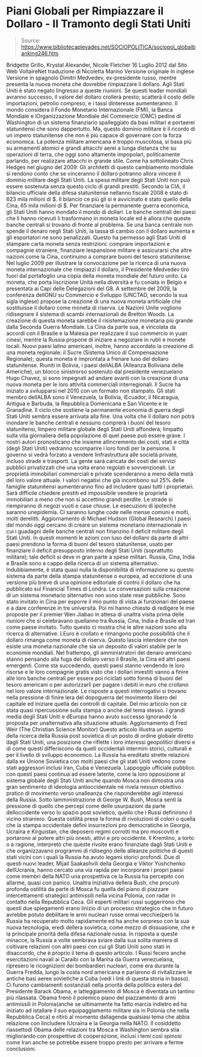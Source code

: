 # Piani Globali per Rimpiazzare il Dollaro - Il Tramonto degli Stati Uniti

> Source: https://www.bibliotecapleyades.net/SOCIOPOLITICA/sociopol_globalbanking246.htm

Bridgette Grillo, Krystal Alexander, Nicole Fletcher
16 Luglio 2012
dal Sito Web
VoltaireNet
traduzione
di
Nicoletta Marino
Versione originale in inglese
Versione in spagnolo
Dimitri Medvedev, ex-presidente russo, mentre presenta
la nuova moneta che dovrebbe rimpiazzare il dollaro.
Agli Stati Uniti è stato negato lingresso a queste riunioni. Se questi
leader mondiali avranno successo, il valore del dollaro crollerà presto;
scatterà il costo delle importazioni, petrolio compreso, e i tassi
dinteresse aumenteranno.
Il mondo considera il Fondo Monetario Internazionale (FMI),
la
Banca Mondiale
e lOrganizzazione Mondiale del Commercio (OMC) pedine di Washington di un
sistema finanziario spalleggiato da basi militari e portaerei statunitensi
che sono dappertutto. Ma, questo dominio militare è il ricordo di un impero
statunitense che non è più capace di governare con la forza economica.
La potenza militare americana è troppo muscolosa, si basa più su armamenti
atomici e grandi attacchi aerei a lunga distanza che su operazioni di terra,
che oggi sono altamente impopolari, politicamente parlando, per realizzare
attacchi in grande stile.
Come ha sottolineato Chris Hedges nel giugno del 2009:
Gli architetti di questo cambiamento mondiale si rendono conto che se
vinceranno il dollaro potranno allora vincere il dominio militare degli
Stati Uniti.
La spesa militare degli Stati Uniti non può essere sostenuta senza questo
ciclo di grandi prestiti. Secondo la CIA, il bilancio ufficiale della difesa
statunitense nellanno fiscale 2008 è stato di 623 mila milioni di $. Il
bilancio ce più gli si è avvicinato è stato quello della Cina, 65 mila
milioni di $.
Per finanziare la permanente guerra economica, gli Stati Uniti hanno
inondato il mondo di dollari.
Le banche centrali dei paesi che li hanno ricevuti li trasformano in moneta
locale ed è allora che queste banche centrali si trovano di fronte al
problema. Se una banca centrale non spende il denaro negli Stati Uniti, la
tassa di cambio con il dollaro aumenta e gli esportatori ne sono penalizzati.
Questo ha permesso agli Stati Uniti di stampare carta moneta senza
restrizioni: comprare importazioni e compagnie straniere, finanziare
lespansione militare e assicurarsi che altre nazioni come la Cina,
continuino a comprare buoni del tesoro statunitense.
Nel luglio 2009 per illustrare la convocazione per la ricerca di una nuova
moneta internazionale che rimpiazzi il dollaro, il Presidente Medvedev tirò
fuori dal portafoglio una copia della moneta mondiale del futuro unito. La
moneta, che porta liscrizione Unità nella diversità e fu coniata in
Belgio e presentata ai Capi delle Delegazioni del G8.
A settembre del 2009, la conferenza dellONU su Commercio e Sviluppo (UNCTAD,
secondo la sua sigla inglese) propose la creazione di una nuova moneta
artificiale che sostituisse il dollaro come moneta di riserva.
Le Nazioni Unite vogliono ridisegnare il sistema di scambi internazionali
de Bretton Woods.
La creazione di questa moneta sarebbe il risistemazione monetaria più grande
dalla Seconda Guerra Mondiale. La Cina da parte sua, è vincolata da accordi
con il Brasile e la Malesia per realizzare il suo commercio in yuan cinesi,
mentre la Russia propone di iniziare a negoziare in rubli e monete locali.
Nuovi paesi latino americani, inoltre, hanno accordato la creazione di una
moneta regionale:
il Sucre (Sistema Unico di Compensazione Regionale);
questa moneta è improntata a frenare luso del dollaro statunitense.
Riuniti in Bolivia, i paesi dellALBA
(Alleanza Boliviana delle Americhe),
un blocco sinistrorso sostenuto dal presidente venezuelano Hugo Chavez, si
sono impegnati ad andare avanti con la creazione di una nuova moneta per le
loro attività commerciali interregionali.
Il Sucre ha iniziato a svilupparsi nel 2010 con un formato non stampato. Gli
stati membro dellALBA sono il Venezuela, la Bolivia, lEcuador, il
Nicaragua,
Antigua e Barbuda, la Repubblica Domenicana e San Vicente e le Granadine.
Il ciclo che sostiene la permanente economia di guerra degli Stati Uniti
sembra essere arrivata alla fine. Una volta che il dollaro non potrà
inondare le banche centrali e nessuno comprerà i buoni del tesoro
statunitensi,
limpero militare globale degli Stati Uniti
affonderà;
limpatto sulla vita giornaliera della popolazione di quel paese può essere
grave.
I nostri autori pronosticano che insieme allincremento dei costi, stati e
città (degli Stati Uniti) vedranno scomparire i loro fondi per la pensione.
Il governo si vedrà forzato a vendere linfrastruttura alle società private,
incluso strade e trasporti. La gente sarà caricata dei costi dei servizi
pubblici privatizzati che una volta erano regolati e sovvenzionati.
Le proprietà immobiliari commerciali e private scenderanno a meno della metà
del loro valore attuale.
I valori negativi che già incombono sul 25% delle famiglie statunitensi
aumenteranno fino ad includere quasi tutti i proprietari. Sarà difficile
chiedere prestiti ed impossibile vendere le proprietà immobiliari a meno che
non si accettino grandi perdite. Le strade si riempiranno di negozi vuoti e
case chiuse. Le esecuzioni di ipoteche saranno unepidemia.
Ci saranno lunghe code nelle mense comuni e molti, molti derelitti.
Aggiornamento di Michael Hudson
(Global Research)
I paesi del mondo oggi cercano di creare un sistema monetario internazionale
in cui i guadagni delle banche centrali non finanzino il deficit militare
degli Stati Uniti.
In questi momenti le azioni con luso del dollaro da parte di altri paesi
prendono la forma di buoni del tesoro statunitense, usato per finanziare il
deficit presupposto interno degli Stati Uniti (soprattutto militare); tale
deficit si deve in gran parte a spese militari.
Russia, Cina, India e Brasile sono a cappo della ricerca di un sistema
alternativo. Indubbiamente, è stata quasi nulla la disponibilità di
informazione su questo sistema da parte della stampa statunitense o europea,
ad eccezione di una versione più breve di una opinione editoriale di contro
il dollaro che ha pubblicato sul Financial Times di Londra.
Le conversazioni sulla creazione di un sistema monetario alternativo non
sono state rese pubbliche.
Sono stato invitato in Cina per esporre il mio punto di vista ai funzionari
del paese e a dare conferenze in tre università. Poi mi hanno chiesto di
redigere le mie proposte per il premier Wen Jiabao in attesa di unaltra
visita prima delle riunioni che si celebravano quellanno tra Russia, Cina,
India e Brasile ed Iran come paese invitato.
Tutto questo ci mostra che le altre nazioni sono alla ricerca di
alternative. LEuro è crollato e rimangono poche possibilità che il dollaro
rimanga come moneta di riserva. Questo lascia intendere che non esiste una
moneta nazionale che sia un deposito di valori stabile per le economie
mondiali.
Nel frattempo, gli amministratori del denaro americano stanno pensando alla
fuga del dollaro verso il Brasile, la Cina ed altri paesi emergenti.
Come sta succedendo, questi paesi stanno vendendo le loro risorse e le loro
compagnie gratis visto che i dollari investiti vanno a finire alle loro
banche centrali per essere poi riciclati sotto forma di buoni del tesoro
americani o per autorizzarli per pagare i debiti in euro che crollano nel
loro valore internazionale.
Le risposte a questi interrogativi si trovano nella pressione di finire
lera del dopoguerra del movimento libero del capitale ed iniziare quella
dei controlli di capitale.
Del mio articolo non cè stata quasi ripercussione sulla stampa o anche del
tema stesso. I grandi media degli Stati Uniti e dEuropa hanno avuto
successo ignorando la proposta per unalternativa alla situazione attuale.
Aggiornamento di Fred Weir
(The Christian Science Monitor)
Questo articolo illustra un aspetto della ricerca della Russia post
sovietica di un posto di ordine globale diretto dagli Stati Uniti, una
posizione che riflette i loro interessi geopolitici diversi e di come questi
differiscono da quelli occidentali intermini storici, culturali e per il
livello di sviluppo economico.
La Russia ha ereditato strette relazioni dalla ex Unione Sovietica con molti
paesi che gli stati Uniti vedono come stati aggressori inclusi Iran, Cuba
e Venezuela.
Lappoggio ufficiale pubblico con questi paesi continua ad essere latente,
come la loro opposizione al sistema globale degli Stati Uniti anche quando
Mosca non dimostra una gran sentimento di ideologia antioccidentale né
rivela nessun obiettivo pratico di movimento verso unalleanza che
risponderebbe agli interessi della Russia.
Sotto
lamministrazione di George W. Bush, Mosca sentì la pressione di
quello che percepì come delle usurpazioni da parte delloccidente verso lo
spazio post sovietico, quello che i Russi definirono il vicino straniero.
Questa ostilità prese la forma di rivoluzioni di colori o quella che la
stampa occidentale definì insurrezioni pro democratiche in Georgia,
Ucraina e Kirguistan, che deposero regimi corrotti ma pro moscoviti e
portarono al potere altri più onesti, attivi e pro occidente.
Il Kremlino, a torto o a ragione, interpretò che queste rivolte erano
finanziate dagli Stati Uniti e che organizzavano programmi di ridisegno
delle alleanze politiche di questi stati vicini con i quali la Russia ha
avuto legami storici profondi.
Due di questi nuovi leader, Mijaíl Saakashvili della Georgia e Víktor
Yúshchenko dellUcrania, hanno cercato una via rapida per incorporare i
propri paesi come membri della
NATO una prospettiva ce la Russia ha
percepito con allarme, quasi con panico.
Unaltra iniziativa dellera Bush, che procurò profonda ostilità da parte di
Mosca fu quella del piano di piazzare intercettamenti strategici antimissili
nella vicina Polonia, con radar in contatto nella Repubblica Ceca.
Gli esperti militari russi suggerirono che questi due spiegamenti erano
linizio di un processo strategico che in futuro avrebbe potuto debilitare
le armi nucleari russe ormai vecchie(però la Russia ha recuperato molto
rapidamente ed ha anche sorpreso con la sua nuova tecnologia, eredi dellera
sovietica, come mezzo di dissuasione, che è la principale priorità della
difesa nazionale russa.
In risposta a queste minacce, la Russia a volte sembrava sviare dalla sua
solita maniera di coltivare relazioni con altri paesi con cui gli Stati
Uniti sono stati in disaccordo, che è proprio il tema di questo articolo.
I Russi fecero anche esercitazioni navali ai Caraibi con la Marina da Guerra
venezuelana, ripresero le ricognizioni dei bombardieri nucleari, come era durante la Guerra Fredda,
lungo la costa nord americana e parlarono di rivitalizzare le antiche basi
aeree sovietiche a Cuba (vedi i link di questa storia in basso).
Ci furono cambiamenti sostanziali nella priorità della politica estera del
Presidente
Barack Obama,
e latteggiamento di Mosca è diventata un tantino più rilassata.
Obama frenò il polemico piano del piazzamento di armi antimissili in
Polonia(anche se ultimamente ha fatto marcia indietro ed ha iniziato ad
istallare il suo equipaggiamento militare sia in Polonia che nella
Repubblica Ceca) e ritirò al momento dallagenda qualsiasi tema che abbia
relazione con lincludere lUcraina e la Georgia nella NATO.
Il cosiddetto riassettodi Obama delle relazioni tra Mosca e Washington
sembra stia migliorando con prospettive di cooperazione, inclusi i temi così
spinosi come Iran anche se potrebbe essere troppo presto per arrivare a
ferme conclusioni.
